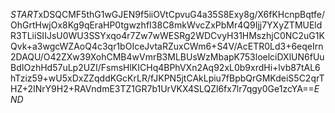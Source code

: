 $START$xDSQCMF5thG1wGJEN9f5iiOVtCpvuG4a35S8Exy8g/X6fKHcnpBqtfe/OhGrtHwjOx8Kg9qEraHP0tgwzhfI38C8mkWvcZxPbMr4Q9Ijj7YXyZTMUEldR3TLiiSIIJsU0WU3SSYxqo4r7Zw7wWESRg2WDCvyH31HMszhjC0NC2uG1KQvk+a3wgcWZAoQ4c3qr1bOIceJvtaRZuxCWm6+S4V/AcETR0Ld3+6eqeIrn2DAQU/O42ZXw39XohCMB4wVmrB3MLBUsWzMbapK753loelciDXlUN6fUuBdIOzhHd57uLp2UZI/FsmsHlKICHq4BPhVXn2Aq92xL0b9xrdHi+lvb87tAL6hTziz59+wU5xDxZZqddKGcKrLR/fJKPN5jtCAkLpiu7fBpbQrGMKdeiS5C2qrTHZ+2INrY9H2+RAVndmE3TZ1GR7b1UrVKX4SLQZl6fx7lr7qgy0Ge1zcYA==$END$